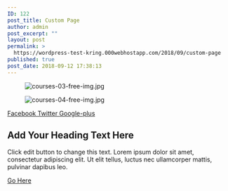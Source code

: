 ```yaml
---
ID: 122
post_title: Custom Page
author: admin
post_excerpt: ""
layout: post
permalink: >
  https://wordpress-test-kring.000webhostapp.com/2018/09/custom-page
published: true
post_date: 2018-09-12 17:38:13
---
```

<figure><img src="https://wordpress-test-kring.000webhostapp.com/wp-content/uploads/2018/09/courses-03-free-img.jpg" alt="courses-03-free-img.jpg" /></figure><figure><img src="https://wordpress-test-kring.000webhostapp.com/wp-content/uploads/2018/09/courses-04-free-img.jpg" alt="courses-04-free-img.jpg" /></figure>			
							<a href="google.com" target="_blank">
					Facebook
				</a>
							<a href="" target="_blank">
					Twitter
				</a>
							<a href="" target="_blank">
					Google-plus
				</a>
			<h2>Add Your Heading Text Here</h2>		
		<p>Click edit button to change this text. Lorem ipsum dolor sit amet, consectetur adipiscing elit. Ut elit tellus, luctus nec ullamcorper mattis, pulvinar dapibus leo.</p>		
			<a href="#" role="button">
						Go Here
					</a>